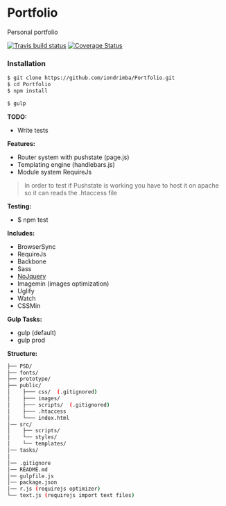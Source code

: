 # Portfolio 
Personal portfolio

[![Travis build status](https://travis-ci.org/iondrimba/Portfolio.svg?branch=master)](https://travis-ci.org/iondrimba/Portfolio) [![Coverage Status](https://coveralls.io/repos/github/iondrimba/Portfolio/badge.svg?branch=master)](https://coveralls.io/github/iondrimba/Portfolio?branch=master)

### Installation

```sh
$ git clone https://github.com/iondrimba/Portfolio.git
$ cd Portfolio
$ npm install

$ gulp
```

__TODO:__
 * Write tests

__Features:__
 * Router system with pushstate (page.js)
 * Templating engine (handlebars.js)
 * Module system RequireJs

> In order to test if Pushstate is working
> you have to host it on apache so it can reads the .htaccess file

__Testing:__
 * $ npm test

__Includes:__
  * BrowserSync
  * RequireJs 
  * Backbone 
  * Sass
  * [NoJquery]
  * Imagemin (images optimization)
  * Uglify
  * Watch
  * CSSMin

__Gulp Tasks:__

 * gulp (default)
 * gulp prod

__Structure:__

````bash
├── PSD/
├── fonts/
├── prototype/
├── public/
│    ├─── css/  (.gitignored)
│    ├─── images/
│    ├─── scripts/  (.gitignored)
│    ├─── .htaccess
│    └─── index.html
│── src/
│    ├── scripts/
│    └── styles/
│    └── templates/
│── tasks/
│
│── .gitignore
│── README.md
│── gulpfile.js
│── package.json
│── r.js (requirejs optimizer)
└── text.js (requirejs import text files)
````

[NoJquery]:<https://www.npmjs.com/package/nojquery>
